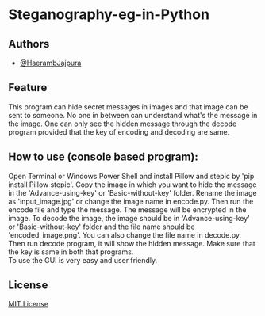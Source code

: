 # Steganography-eg-in-Python

## Authors
- [@HaerambJajpura](https://github.com/HaerambJajpura/)

## Feature
This program can hide secret messages in images and that image can be sent to someone. No one in between can understand what's the message in the image. One can only see the hidden message through the decode program provided that the key of encoding and decoding are same.

## How to use (console based program):
Open Terminal or Windows Power Shell and install Pillow and stepic by 'pip install Pillow stepic'. Copy the image in which you want to hide the message in the 'Advance-using-key' or 'Basic-without-key' folder. Rename the image as 'input_image.jpg' or change the image name in encode.py. Then run the encode file and type the message. The message will be encrypted in the image. To decode the image, the image should be in 'Advance-using-key' or 'Basic-without-key' folder and the file name should be 'encoded_image.png'. You can also change the file name in decode.py. Then run decode program, it will show the hidden message. Make sure that the key is same in both that programs.
<br>
To use the GUI is very easy and user friendly.

## License
[MIT License](LICENSE)